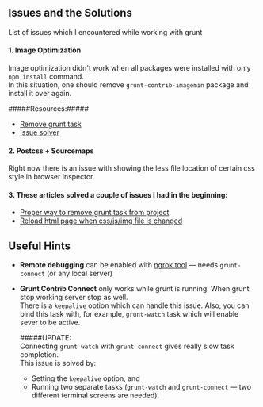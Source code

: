 ## Issues and the Solutions
List of issues which I encountered while working with grunt

#### 1. Image Optimization
Image optimization didn't work when all packages were installed with only `npm install` command.  
In this situation, one should remove `grunt-contrib-imagemin` package and install it over again.

#####Resources:#####
- [Remove grunt task](http://stackoverflow.com/questions/19914189/proper-way-to-remove-components-tasks-from-yeoman-grunt)
- [Issue solver](http://stackoverflow.com/questions/22398262/can-not-optimize-images-inside-of-the-folder-with-grunt-imagemin)

#### 2. Postcss + Sourcemaps
Right now there is an issue with showing the less file location of certain css style in browser inspector. 

#### 3. These articles solved a couple of issues I had in the beginning:
- [Proper way to remove grunt task from project](http://stackoverflow.com/questions/19914189/proper-way-to-remove-components-tasks-from-yeoman-grunt)
- [Reload html page when css/js/img file is changed](http://stackoverflow.com/questions/18969776/how-to-use-grunt-live-reload-to-reload-html-when-another-file-such-as-css-or-js)


## Useful Hints
- **Remote debugging** can be enabled with [ngrok tool](https://ngrok.com/) — needs `grunt-connect` (or any local server)
- **Grunt Contrib Connect** only works while grunt is running.
    When grunt stop working server stop as well.  
    There is a `keepalive` option which can handle this issue. Also, you can bind this task with, for example, `grunt-watch` task which will enable sever to be active.

    #####UPDATE:  
    Connecting `grunt-watch` with `grunt-connect` gives really slow task completion.  
    This issue is solved by:  

    - Setting the `keepalive` option, and  
    - Running two separate tasks (`grunt-watch` and `grunt-connect` — two different terminal screens are needed).

